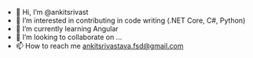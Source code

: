 - 👋 Hi, I’m @ankitsrivast
- 👀 I’m interested in contributing in code writing (.NET Core, C#, Python)
- 🌱 I’m currently learning Angular
- 💞️ I’m looking to collaborate on ...
- 📫 How to reach me ankitsrivastava.fsd@gmail.com
<!---
ankitsrivast/ankitsrivast is a ✨ special ✨ repository because its `README.md` (this file) appears on your GitHub profile.
You can click the Preview link to take a look at your changes.
--->
